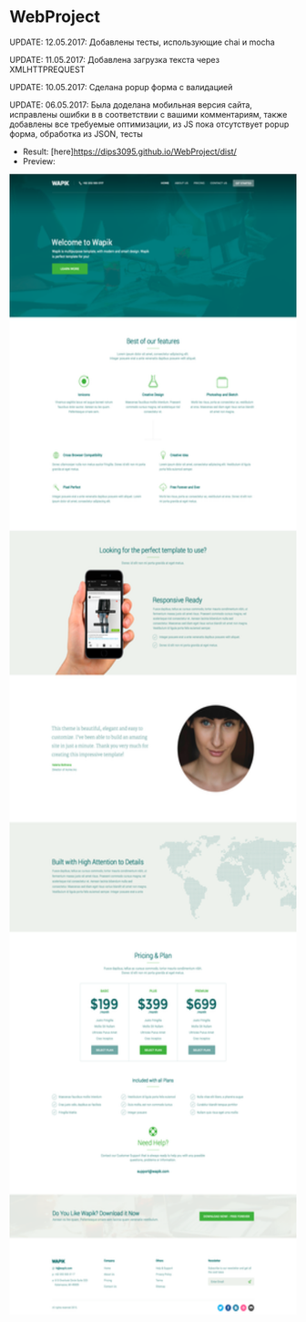 # WebProject
UPDATE: 12.05.2017: 
Добавлены тесты, использующие chai и mocha


UPDATE: 11.05.2017: 
Добавлена загрузка текста через XMLHTTPREQUEST

UPDATE: 10.05.2017: 
Сделана popup форма с валидацией

UPDATE: 06.05.2017: 
Была доделана мобильная версия сайта, исправлены ошибки в в соответствии с вашими комментариям, также добавлены все требуемые оптимизации, из JS пока отсутствует popup форма, обработка из JSON, тесты

  * Result: [here]https://dips3095.github.io/WebProject/dist/
  * Preview: 
<img src="https://github.com/dips3095/WebProject/blob/master/Home.png" height="2000">

